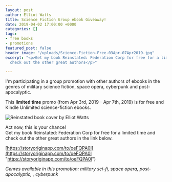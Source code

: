 ```yaml
---
layout: post
author: Elliot Watts
title: Science Fiction Group ebook Giveaway!
date: 2019-04-02 17:00:00 +0000
categories: []
tags:
- free books
- promotions
featured_post: false
header_image: "/uploads/Science-Fiction-Free-03Apr-07Apr2019.jpg"
excerpt: "<p>Get my book Reinstated: Federation Corp for free for a limited time and
  check out the other great authors</p>"

---
```

I'm participating in a group promotion with other authors of ebooks in the genres of military science fiction, space opera, cyberpunk and post-apocalyptic.

This **limited time** promo (from Apr 3rd, 2019 - Apr 7th, 2019) is for free and Kindle Unlimited science-fiction ebooks.

![Reinstated book cover by Elliot Watts](/uploads/Reinstated-book-cover.png "I'm participating in a group promotion with other authors of ebooks in the genres of military science fiction, space opera, cyberpunk and post-apocalyptic.   This limited time promo (from Apr 3rd, 2019 - Apr 7th, 2019) is for free and Kindle Unlimited science-fiction ebooks.      Act now, this is your chance!    Get my book Reinstated: Federation Corp for free for a limited time and check out the other great authors in the link below.    https://storyoriginapp.com/to/oeFQPA0l       Genres available in this promotion: military sci-fi, space opera, post-apocalyptic,  , cyberpunk")

Act now, this is your chance!  
Get my book Reinstated: Federation Corp for free for a limited time and check out the other great authors in the link below.

[https://storyoriginapp.com/to/oeFQPA0l](https://storyoriginapp.com/to/oeFQPA0l "https://storyoriginapp.com/to/oeFQPA0l")

_Genres available in this promotion: military sci-fi, space opera, post-apocalyptic, , cyberpunk_